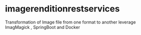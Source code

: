 # imagerenditionrestservices
Transformation of Image file from one format to another leverage ImagMagick , SpringBoot and Docker 
